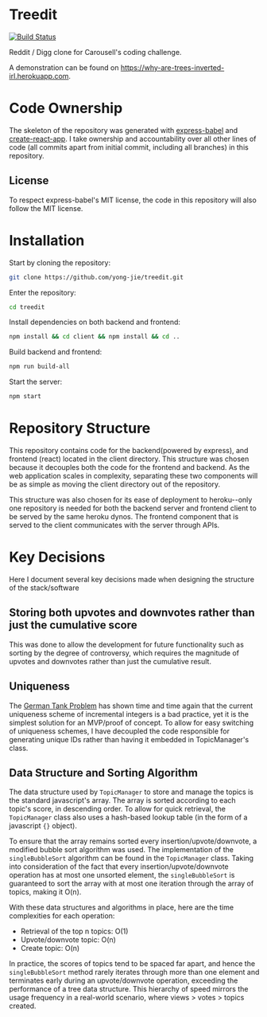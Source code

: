# Treedit
[![Build Status](https://travis-ci.org/yong-jie/treedit.svg?branch=master)](https://travis-ci.org/yong-jie/treedit)

Reddit / Digg clone for Carousell's coding challenge.

A demonstration can be found on https://why-are-trees-inverted-irl.herokuapp.com.

# Code Ownership
The skeleton of the repository was generated with [express-babel](https://github.com/vmasto/express-babel) and [create-react-app](https://github.com/facebook/create-react-app). I take ownership and accountability over all other lines of code (all commits apart from initial commit, including all branches) in this repository.

## License
To respect express-babel's MIT license, the code in this repository will also follow the MIT license.

# Installation
Start by cloning the repository:
```sh
git clone https://github.com/yong-jie/treedit.git
```
Enter the repository:
```sh
cd treedit
```
Install dependencies on both backend and frontend:
```sh
npm install && cd client && npm install && cd ..
```
Build backend and frontend:
```sh
npm run build-all
```
Start the server:
```sh
npm start
```


# Repository Structure
This repository contains code for the backend(powered by express), and frontend (react) located in the client directory. This structure was chosen because it decouples both the code for the frontend and backend. As the web application scales in complexity, separating these two components will be as simple as moving the client directory out of the repository.

This structure was also chosen for its ease of deployment to heroku--only one repository is needed for both the backend server and frontend client to be served by the same heroku dynos. The frontend component that is served to the client communicates with the server through APIs.

# Key Decisions
Here I document several key decisions made when designing the structure of the stack/software

## Storing both upvotes and downvotes rather than just the cumulative score
This was done to allow the development for future functionality such as sorting by the degree of controversy, which requires the magnitude of upvotes and downvotes rather than just the cumulative result.

## Uniqueness
The [German Tank Problem](https://en.wikipedia.org/wiki/German_tank_problem) has shown time and time again that the current uniqueness scheme of incremental integers is a bad practice, yet it is the simplest solution for an MVP/proof of concept. To allow for easy switching of uniqueness schemes, I have decoupled the code responsible for generating unique IDs rather than having it embedded in TopicManager's class.

## Data Structure and Sorting Algorithm
The data structure used by `TopicManager` to store and manage the topics is the standard javascript's array. The array is sorted according to each topic's score, in descending order. To allow for quick retrieval, the `TopicManager` class also uses a hash-based lookup table (in the form of a javascript `{}` object). 

To ensure that the array remains sorted every insertion/upvote/downvote, a modified bubble sort algorithm was used. The implementation of the `singleBubbleSort` algorithm can be found in the `TopicManager` class. Taking into consideration of the fact that every insertion/upvote/downvote operation has at most one unsorted element, the `singleBubbleSort` is guaranteed to sort the array with at most one iteration through the array of topics, making it O(n).

With these data structures and algorithms in place, here are the time complexities for each operation:

- Retrieval of the top n topics: O(1)
- Upvote/downvote topic: O(n)
- Create topic: O(n)

In practice, the scores of topics tend to be spaced far apart, and hence the `singleBubbleSort` method rarely iterates through more than one element and terminates early during an upvote/downvote operation, exceeding the performance of a tree data structure. This hierarchy of speed mirrors the usage frequency in a real-world scenario, where views > votes > topics created. 